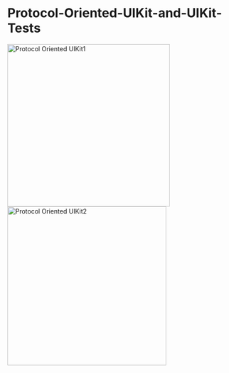 # Protocol-Oriented-UIKit-and-UIKit-Tests






<img width="365" alt="Protocol Oriented UIKit1" src="https://user-images.githubusercontent.com/92036779/193642426-a3685910-505a-4515-81a8-2e750511f367.png">
<img width="357" alt="Protocol Oriented UIKit2" src="https://user-images.githubusercontent.com/92036779/193642474-ffb21c80-1b08-4fc4-a137-b2bca2fc9986.png">
